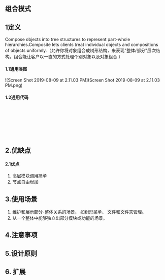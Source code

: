## 组合模式

## 1定义

Compose objects into tree structures to represent part-whole hierarchies.Composite lets clients treat individual objects and compositions of objects uniformly.（允许你将对象组合成树形结构，来表现"整体/部分"层次结构。组合能让客户以一直的方式处理个别对象以及对象组合 ）

#### 1.1通用类图

![Screen Shot 2019-08-09 at 2.11.03 PM](Screen Shot 2019-08-09 at 2.11.03 PM.png)

#### 1.2通用代码

```java

```

```java

```

```java

```

```java

```

```java

```

```java

```

```java

```

```java

```

## 2.优缺点

#### 2.1优点

1. 高层模块调用简单
2. 节点自由增加

## 3.使用场景

1.  维护和展示部分-整体关系的场景， 如树形菜单、 文件和文件夹管理。
2. 从一个整体中能够独立出部分模块或功能的场景。

## 4.注意事项

## 5.设计原则

## 6.  扩展

#####  